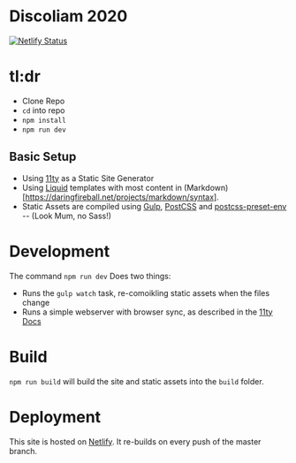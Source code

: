 # Discoliam 2020

[![Netlify Status](https://api.netlify.com/api/v1/badges/13032138-655b-496e-9a94-7aef4a220f0d/deploy-status)](https://app.netlify.com/sites/discoliam2020/deploys)

# tl:dr

- Clone Repo
- `cd` into repo
- `npm install`
- `npm run dev`

## Basic Setup

- Using [11ty](https://www.11ty.dev/) as a Static Site Generator
- Using [Liquid](https://shopify.github.io/liquid/) templates with most content in (Markdown)[https://daringfireball.net/projects/markdown/syntax].
- Static Assets are compiled using [Gulp](https://gulpjs.com/), [PostCSS](https://postcss.org/) and [postcss-preset-env](https://preset-env.cssdb.org/)
  -- (Look Mum, no Sass!)

# Development

The command `npm run dev` Does two things:

- Runs the `gulp watch` task, re-comoikling static assets when the files change
- Runs a simple webserver with browser sync, as described in the [11ty Docs](https://www.11ty.dev/docs/usage/#re-run-eleventy-when-you-save)

# Build

`npm run build` will build the site and static assets into the `build` folder.

# Deployment

This site is hosted on [Netlify](https://netlify.com). It re-builds on every push of the master branch.
